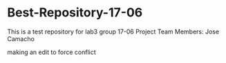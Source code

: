 # Best-Repository-17-06
This is a test repository for lab3 group 17-06
Project Team Members:
Jose Camacho 

making an edit to force conflict

